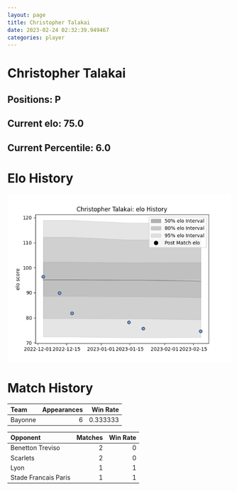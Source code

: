 ```yaml
---  
layout: page  
title: Christopher Talakai  
date: 2023-02-24 02:32:39.949467  
categories: player  
---
```

# Christopher Talakai

## Positions: P

## Current elo: 75.0

## Current Percentile: 6.0

# Elo History


![elo history](history_ChristopherTalakai.png)
# Match History


| Team    |   Appearances |   Win Rate |
|:--------|--------------:|-----------:|
| Bayonne |             6 |   0.333333 |

| Opponent             |   Matches |   Win Rate |
|:---------------------|----------:|-----------:|
| Benetton Treviso     |         2 |          0 |
| Scarlets             |         2 |          0 |
| Lyon                 |         1 |          1 |
| Stade Francais Paris |         1 |          1 |